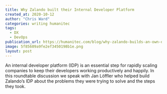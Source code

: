 ```yaml
---
title: Why Zalando built their Internal Developer Platform‍
created_at: 2020-10-12
author: "Chris Ward"
categories: writing humanitec
tags: 
  - DX
  - DevOps
publication_url: https://humanitec.com/blog/why-zalando-builds-an-own-developer-platform
image: 5f85609a9fe2ef3450198b1e.png
layout: post
---
```


An internal developer platform (IDP) is an essential step for rapidly scaling companies to keep their developers working productively and happily. In this roundtable discussion we speak with Jan Löffler who helped build Zalando’s IDP about the problems they were trying to solve and the steps they took.